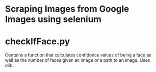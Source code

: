 # Scraping Images from Google Images using selenium

# checkIfFace.py
Contains a function that calculates confidence values of being a face as well as the number of faces given an image or a path to an image. Uses dlib.

